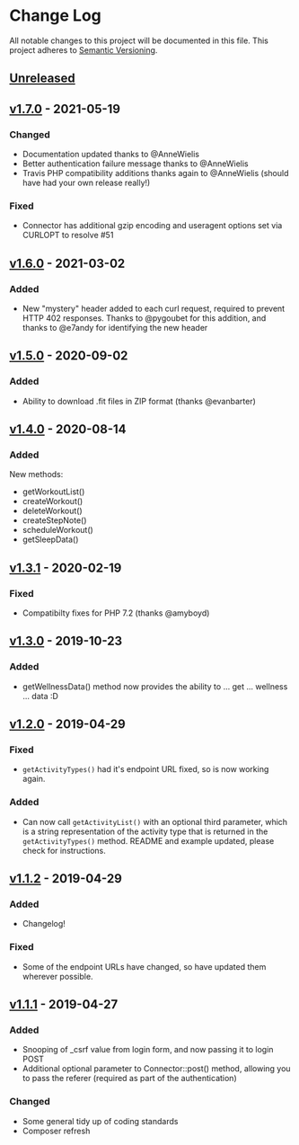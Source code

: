 # Change Log
All notable changes to this project will be documented in this file.
This project adheres to [Semantic Versioning](http://semver.org/).

## [Unreleased]

## [v1.7.0] - 2021-05-19

### Changed

- Documentation updated thanks to @AnneWielis
- Better authentication failure message thanks to @AnneWielis
- Travis PHP compatibility additions thanks again to @AnneWielis (should have had your own release really!)

### Fixed

- Connector has additional gzip encoding and useragent options set via CURLOPT to resolve #51 

## [v1.6.0] - 2021-03-02

### Added

- New "mystery" header added to each curl request, required to prevent HTTP 402 responses. Thanks to @pygoubet for this addition, and thanks to @e7andy for identifying the new header

## [v1.5.0] - 2020-09-02

### Added

- Ability to download .fit files in ZIP format (thanks @evanbarter)

## [v1.4.0] - 2020-08-14

### Added

New methods:

- getWorkoutList()
- createWorkout()
- deleteWorkout()
- createStepNote()
- scheduleWorkout()
- getSleepData()

## [v1.3.1] - 2020-02-19

### Fixed

- Compatibilty fixes for PHP 7.2 (thanks @amyboyd)

## [v1.3.0] - 2019-10-23

### Added

- getWellnessData() method now provides the ability to ... get ... wellness ... data :D

## [v1.2.0] - 2019-04-29

### Fixed

- `getActivityTypes()` had it's endpoint URL fixed, so is now working again.

### Added

- Can now call `getActivityList()` with an optional third parameter, which is a string representation of the activity type
that is returned in the `getActivityTypes()` method. README and example updated, please check for instructions.

## [v1.1.2] - 2019-04-29

### Added

- Changelog!

### Fixed

- Some of the endpoint URLs have changed, so have updated them wherever possible.

## [v1.1.1] - 2019-04-27

### Added

- Snooping of _csrf value from login form, and now passing it to login POST
- Additional optional parameter to Connector::post() method, allowing you to pass the referer (required as part of the authentication)

### Changed

- Some general tidy up of coding standards
- Composer refresh

[Unreleased]: https://github.com/dawguk/php-garmin-connect/compare/v1.7.0...HEAD
[v1.7.0]: https://github.com/dawguk/php-garmin-connect/compare/v1.6.0...v1.7.0
[v1.6.0]: https://github.com/dawguk/php-garmin-connect/compare/v1.5.0...v1.6.0
[v1.5.0]: https://github.com/dawguk/php-garmin-connect/compare/v1.4.0...v1.5.0
[v1.4.0]: https://github.com/dawguk/php-garmin-connect/compare/v1.3.1...v1.4.0
[v1.3.1]: https://github.com/dawguk/php-garmin-connect/compare/v1.3.0...v1.3.1
[v1.3.0]: https://github.com/dawguk/php-garmin-connect/compare/v1.2.0...v1.3.0
[v1.2.0]: https://github.com/dawguk/php-garmin-connect/compare/v1.1.2...v1.2.0
[v1.1.2]: https://github.com/dawguk/php-garmin-connect/compare/v1.1.1...v1.1.2
[v1.1.1]: https://github.com/dawguk/php-garmin-connect/compare/v1.1.0...v1.1.1
